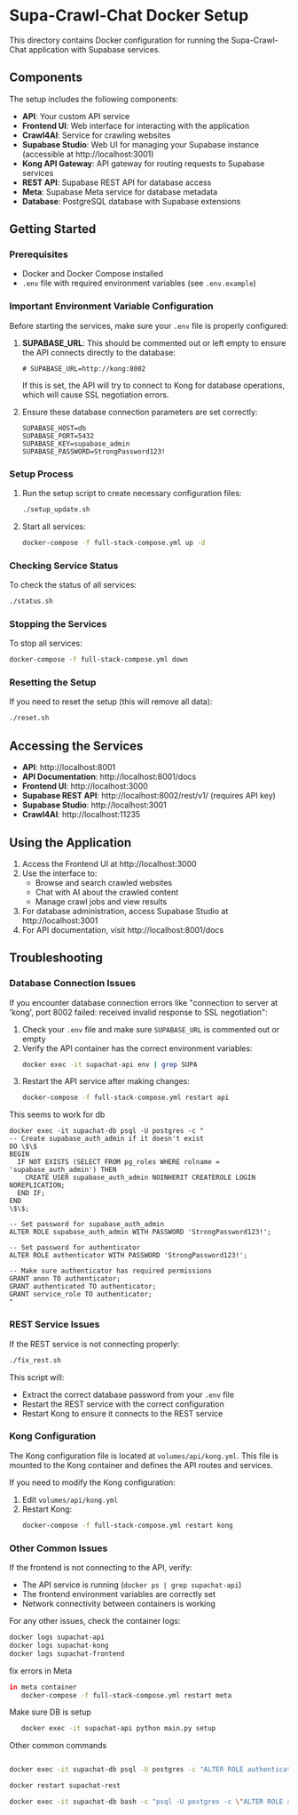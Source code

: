 # Supa-Crawl-Chat Docker Setup

This directory contains Docker configuration for running the Supa-Crawl-Chat application with Supabase services.

## Components

The setup includes the following components:

- **API**: Your custom API service
- **Frontend UI**: Web interface for interacting with the application
- **Crawl4AI**: Service for crawling websites
- **Supabase Studio**: Web UI for managing your Supabase instance (accessible at http://localhost:3001)
- **Kong API Gateway**: API gateway for routing requests to Supabase services
- **REST API**: Supabase REST API for database access
- **Meta**: Supabase Meta service for database metadata
- **Database**: PostgreSQL database with Supabase extensions

## Getting Started

### Prerequisites

- Docker and Docker Compose installed
- `.env` file with required environment variables (see `.env.example`)

### Important Environment Variable Configuration

Before starting the services, make sure your `.env` file is properly configured:

1. **SUPABASE_URL**: This should be commented out or left empty to ensure the API connects directly to the database:
   ```
   # SUPABASE_URL=http://kong:8002
   ```
   
   If this is set, the API will try to connect to Kong for database operations, which will cause SSL negotiation errors.

2. Ensure these database connection parameters are set correctly:
   ```
   SUPABASE_HOST=db
   SUPABASE_PORT=5432
   SUPABASE_KEY=supabase_admin
   SUPABASE_PASSWORD=StrongPassword123!
   ```

### Setup Process

1. Run the setup script to create necessary configuration files:
   ```bash
   ./setup_update.sh
   ```

2. Start all services:
   ```bash
   docker-compose -f full-stack-compose.yml up -d
   ```

### Checking Service Status

To check the status of all services:

```bash
./status.sh
```

### Stopping the Services

To stop all services:

```bash
docker-compose -f full-stack-compose.yml down
```

### Resetting the Setup

If you need to reset the setup (this will remove all data):

```bash
./reset.sh
```

## Accessing the Services

- **API**: http://localhost:8001
- **API Documentation**: http://localhost:8001/docs
- **Frontend UI**: http://localhost:3000
- **Supabase REST API**: http://localhost:8002/rest/v1/ (requires API key)
- **Supabase Studio**: http://localhost:3001
- **Crawl4AI**: http://localhost:11235

## Using the Application

1. Access the Frontend UI at http://localhost:3000
2. Use the interface to:
   - Browse and search crawled websites
   - Chat with AI about the crawled content
   - Manage crawl jobs and view results
3. For database administration, access Supabase Studio at http://localhost:3001
4. For API documentation, visit http://localhost:8001/docs

## Troubleshooting

### Database Connection Issues

If you encounter database connection errors like "connection to server at 'kong', port 8002 failed: received invalid response to SSL negotiation":

1. Check your `.env` file and make sure `SUPABASE_URL` is commented out or empty
2. Verify the API container has the correct environment variables:
   ```bash
   docker exec -it supachat-api env | grep SUPA
   ```
3. Restart the API service after making changes:
   ```bash
   docker-compose -f full-stack-compose.yml restart api
   ```

This seems to work for db

```env
docker exec -it supachat-db psql -U postgres -c "
-- Create supabase_auth_admin if it doesn't exist
DO \$\$
BEGIN
  IF NOT EXISTS (SELECT FROM pg_roles WHERE rolname = 'supabase_auth_admin') THEN
    CREATE USER supabase_auth_admin NOINHERIT CREATEROLE LOGIN NOREPLICATION;
  END IF;
END
\$\$;

-- Set password for supabase_auth_admin
ALTER ROLE supabase_auth_admin WITH PASSWORD 'StrongPassword123!';

-- Set password for authenticator
ALTER ROLE authenticator WITH PASSWORD 'StrongPassword123!';

-- Make sure authenticator has required permissions
GRANT anon TO authenticator;
GRANT authenticated TO authenticator;
GRANT service_role TO authenticator;
"
```

### REST Service Issues

If the REST service is not connecting properly:

```bash
./fix_rest.sh
```

This script will:
- Extract the correct database password from your `.env` file
- Restart the REST service with the correct configuration
- Restart Kong to ensure it connects to the REST service

### Kong Configuration

The Kong configuration file is located at `volumes/api/kong.yml`. This file is mounted to the Kong container and defines the API routes and services.

If you need to modify the Kong configuration:
1. Edit `volumes/api/kong.yml`
2. Restart Kong:
   ```bash
   docker-compose -f full-stack-compose.yml restart kong
   ```

### Other Common Issues

If the frontend is not connecting to the API, verify:
- The API service is running (`docker ps | grep supachat-api`)
- The frontend environment variables are correctly set
- Network connectivity between containers is working

For any other issues, check the container logs:
```bash
docker logs supachat-api
docker logs supachat-kong
docker logs supachat-frontend
```

fix errors in Meta

```bash
in meta container  
   docker-compose -f full-stack-compose.yml restart meta
```  
  
Make sure DB is setup

```bash
   docker exec -it supachat-api python main.py setup
```

Other common commands 

```bash

docker exec -it supachat-db psql -U postgres -c "ALTER ROLE authenticator WITH PASSWORD 'StrongPassword123!';"
```

```bash
docker restart supachat-rest
```

```bash
docker exec -it supachat-db bash -c "psql -U postgres -c \"ALTER ROLE authenticator WITH PASSWORD 'postgres';\""
```
